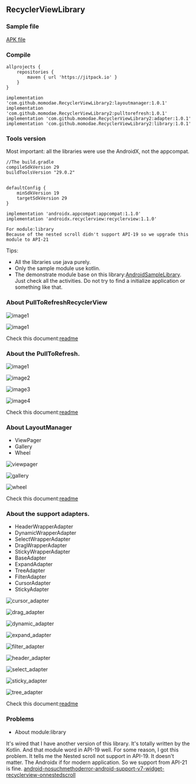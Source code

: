 ## RecyclerViewLibrary

### Sample file

[APK file](https://github.com/momodae/LibraryResources/blob/master/RecyclerViewLibrary/file/app-debug_1.0.0.apk?raw=true)

### Compile

```
allprojects {
    repositories {
        maven { url 'https://jitpack.io' }
    }
}

implementation 'com.github.momodae.RecyclerViewLibrary2:layoutmanager:1.0.1'
implementation 'com.github.momodae.RecyclerViewLibrary2:pulltorefresh:1.0.1'
implementation 'com.github.momodae.RecyclerViewLibrary2:adapter:1.0.1'
implementation 'com.github.momodae.RecyclerViewLibrary2:library:1.0.1'
```

### Tools version

Most important: all the libraries were use the AndroidX, not the appcompat.

```
//The build.gradle
compileSdkVersion 29
buildToolsVersion "29.0.2"


defaultConfig {
    minSdkVersion 19
    targetSdkVersion 29
}

implementation 'androidx.appcompat:appcompat:1.1.0'
implementation 'androidx.recyclerview:recyclerview:1.1.0'

For module:library
Because of the nested scroll didn't support API-19 so we upgrade this module to API-21
```


Tips:
* All the libraries use java purely.
* Only the sample module use kotlin.
* The demonstrate module base on this library:[AndroidSampleLibrary](https://github.com/momodae/AndroidSampleLibrary). Just check all the activities. Do not try to find a initialize application or something like that.


### About PullToRefreshRecyclerView
![image1](https://github.com/momodae/LibraryResources/blob/master/RecyclerViewLibrary/image/library/image1.gif?raw=true)

![image1](https://github.com/momodae/LibraryResources/blob/master/RecyclerViewLibrary/image/library/image2.gif?raw=true)

Check this document:[readme](library/README.MD)

### About the PullToRefresh.

![image1](https://github.com/momodae/LibraryResources/blob/master/RecyclerViewLibrary/image/pulltorefresh/image1.gif?raw=true)

![image2](https://github.com/momodae/LibraryResources/blob/master/RecyclerViewLibrary/image/pulltorefresh/image2.gif?raw=true)

![image3](https://github.com/momodae/LibraryResources/blob/master/RecyclerViewLibrary/image/pulltorefresh/image3.gif?raw=true)

![image4](https://github.com/momodae/LibraryResources/blob/master/RecyclerViewLibrary/image/pulltorefresh/image4.gif?raw=true)


Check this document:[readme](pulltorefresh/README.MD)

### About LayoutManager
* ViewPager
* Gallery
* Wheel

![viewpager](https://github.com/momodae/LibraryResources/blob/master/RecyclerViewLibrary/image/layoutmanager/viewpager.gif?raw=true)

![gallery](https://github.com/momodae/LibraryResources/blob/master/RecyclerViewLibrary/image/layoutmanager/gallery.gif?raw=true)

![wheel](https://github.com/momodae/LibraryResources/blob/master/RecyclerViewLibrary/image/layoutmanager/wheel.gif?raw=true)


Check this document:[readme](layoutmanager/README.MD)

### About the support adapters.

* HeaderWrapperAdapter
* DynamicWrapperAdapter
* SelectWrapperAdapter
* DragWrapperAdapter
* StickyWrapperAdapter
* BaseAdapter
* ExpandAdapter
* TreeAdapter
* FilterAdapter
* CursorAdapter
* StickyAdapter


![cursor_adapter](https://github.com/momodae/LibraryResources/blob/master/RecyclerViewLibrary/image/adapter/cursor_adapter.gif?raw=true)

![drag_adapter](https://github.com/momodae/LibraryResources/blob/master/RecyclerViewLibrary/image/adapter/drag_adapter.gif?raw=true)

![dynamic_adapter](https://github.com/momodae/LibraryResources/blob/master/RecyclerViewLibrary/image/adapter/dynamic_adapter.gif?raw=true)

![expand_adapter](https://github.com/momodae/LibraryResources/blob/master/RecyclerViewLibrary/image/adapter/expand_adapter.gif?raw=true)

![filter_adapter](https://github.com/momodae/LibraryResources/blob/master/RecyclerViewLibrary/image/adapter/filter_adapter.gif?raw=true)

![header_adapter](https://github.com/momodae/LibraryResources/blob/master/RecyclerViewLibrary/image/adapter/header_adapter.gif?raw=true)

![select_adapter](https://github.com/momodae/LibraryResources/blob/master/RecyclerViewLibrary/image/adapter/select_adapter.gif?raw=true)

![sticky_adapter](https://github.com/momodae/LibraryResources/blob/master/RecyclerViewLibrary/image/adapter/sticky_adapter.gif?raw=true)

![tree_adapter](https://github.com/momodae/LibraryResources/blob/master/RecyclerViewLibrary/image/adapter/tree_adapter.gif?raw=true)

Check this document:[readme](adapter/README.MD)


### Problems

* About module:library

It's wired that I have another version of this library. It's totally written by the Kotlin.
And that module word in API-19 well. For some reason, I got this problem. It tells me the Nested scroll not support in API-19.
It doesn't matter. The Androidx if for modern application. So we support from API-21 is fine.
[android-nosuchmethoderror-android-support-v7-widget-recyclerview-onnestedscroll](https://stackoverflow.com/questions/50198392/android-nosuchmethoderror-android-support-v7-widget-recyclerview-onnestedscroll)
